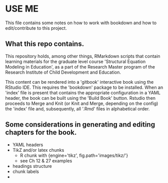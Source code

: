 # USE ME

This file contains some notes on how to work with bookdown and how to edit/contribute to this project.

## What this repo contains.

This repository holds, among other things, RMarkdown scripts that contain learning materials for the graduate level course 'Structural Equation Modeling in Education', 
as a part of the Research Master program of the Research Institute of Child Development and Education.

This content can be rendered into a 'gitbook' interactive book using the RStudio IDE. 
This requires the 'bookdown' package to be installed. 
When an 'index' file is present that contains the appropriate configuration in a YAML header, the book can be built using the 'Build Book' button.
Rstudio then proceeds to Merge and Knit (or Knit and Merge, depending on the config) the 'index' file and, subsequently, all '.Rmd' files in alphabetical order.

## Some considerations in generating and editing chapters for the book.

- YAML headers
- TikZ and/or latex chunks
    - R chunk with {engine='tikz', fig.path='images/tikz/'}
    - see Ch 12 & 27 examples
- headings structure
- chunk labels
- 

